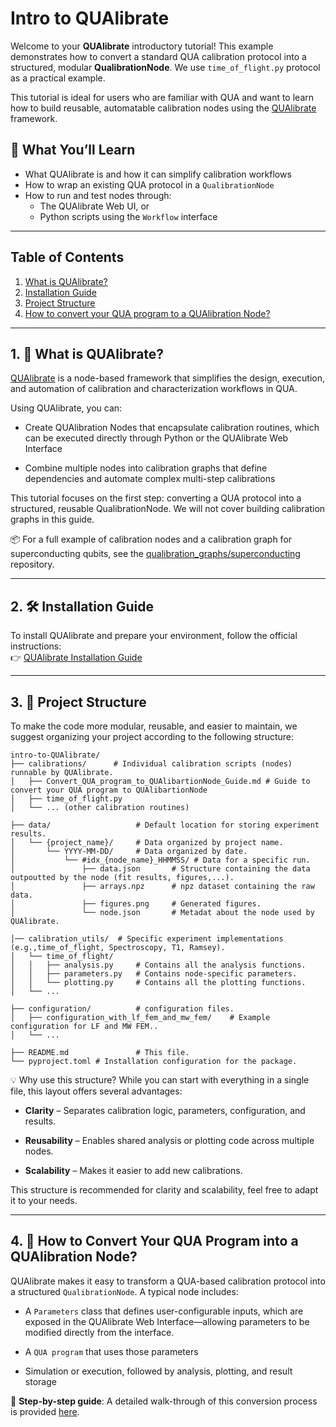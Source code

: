 # Intro to QUAlibrate

Welcome to your **QUAlibrate** introductory tutorial! This example demonstrates how to convert a standard QUA calibration protocol into a structured, modular **QualibrationNode**. We use `time_of_flight.py` protocol as a practical example.

This tutorial is ideal for users who are familiar with QUA and want to learn how to build reusable, automatable calibration nodes using the [QUAlibrate](https://qua-platform.github.io/qualibrate/) framework.



## 🎯 What You’ll Learn

- What QUAlibrate is and how it can simplify calibration workflows
- How to wrap an existing QUA protocol in a `QualibrationNode`
- How to run and test nodes through:
  - The QUAlibrate Web UI, or
  - Python scripts using the `Workflow` interface

---

## Table of Contents

1. [What is QUAlibrate?](#1--what-is-qualibrate) 
2. [Installation Guide](#2--installation-guide)
3. [Project Structure](#3--project-structure)
4. [How to convert your QUA program to a QUAlibration Node?](#4--how-to-convert-your-qua-program-into-a-qualibration-node)

---

## 1. 🧠 What is QUAlibrate?

[QUAlibrate](https://qua-platform.github.io/qualibrate/#what-is-qualibrate) is a node-based framework that simplifies the design, execution, and automation of calibration and characterization workflows in QUA.

Using QUAlibrate, you can:

- Create QUAlibration Nodes that encapsulate calibration routines, which can be executed directly through Python or the QUAlibrate Web Interface

- Combine multiple nodes into calibration graphs that define dependencies and automate complex multi-step calibrations

This tutorial focuses on the first step: converting a QUA protocol into a structured, reusable QualibrationNode. We will not cover building calibration graphs in this guide.

📦 For a full example of calibration nodes and a calibration graph for superconducting qubits, see the  [qualibration_graphs/superconducting](https://github.com/qua-platform/qua-libs/tree/main/qualibration_graphs/superconducting) repository.

---

## 2. 🛠 Installation Guide

To install QUAlibrate and prepare your environment, follow the official instructions:  
👉 [QUAlibrate Installation Guide](https://qua-platform.github.io/qualibrate/installation/)

---

## 3. 📁 Project Structure

To make the code more modular, reusable, and easier to maintain, we suggest organizing your project according to the following structure:

```
intro-to-QUAlibrate/
├── calibrations/      # Individual calibration scripts (nodes) runnable by QUAlibrate.
│   ├── Convert_QUA_program_to_QUAlibartionNode_Guide.md # Guide to convert your QUA program to QUAlibartionNode
│   ├── time_of_flight.py
│   └── ... (other calibration routines)

├── data/                   # Default location for storing experiment results.
│   └── {project_name}/     # Data organized by project name.
│       └── YYYY-MM-DD/     # Data organized by date.
│           └── #idx_{node_name}_HHMMSS/ # Data for a specific run.
│               ├── data.json       # Structure containing the data outpoutted by the node (fit results, figures,...).
│               ├── arrays.npz      # npz dataset containing the raw data.
│               ├── figures.png     # Generated figures.
│               └── node.json       # Metadat about the node used by QUAlibrate.

│── calibration_utils/  # Specific experiment implementations (e.g.,time_of_flight, Spectroscopy, T1, Ramsey).
│   └── time_of_flight/
│   │   ├── analysis.py     # Contains all the analysis functions.
│   │   ├── parameters.py   # Contains node-specific parameters.
│   │   └── plotting.py     # Contains all the plotting functions.
│   └── ...

├── configuration/          # configuration files.
│   ├── configuration_with_lf_fem_and_mw_fem/    # Example configuration for LF and MW FEM..
│   └── ...

├── README.md               # This file.
└── pyproject.toml # Installation configuration for the package.
```

💡 Why use this structure?
While you can start with everything in a single file, this layout offers several advantages:

- **Clarity** – Separates calibration logic, parameters, configuration, and results.

- **Reusability** – Enables shared analysis or plotting code across multiple nodes.

- **Scalability** – Makes it easier to add new calibrations.


This structure is recommended for clarity and scalability, feel free to adapt it to your needs.

---

## 4. 🔁 How to Convert Your QUA Program into a QUAlibration Node?

QUAlibrate makes it easy to transform a QUA-based calibration protocol into a structured `QualibrationNode`. A typical node includes:

- A `Parameters` class that defines user-configurable inputs, which are exposed in the QUAlibrate Web Interface—allowing parameters to be modified directly from the interface.

- A `QUA program` that uses those parameters

- Simulation or execution, followed by analysis, plotting, and result storage


📘 **Step-by-step guide**: A detailed walk-through of this conversion process is provided
[here](./calibrations/readme.md).